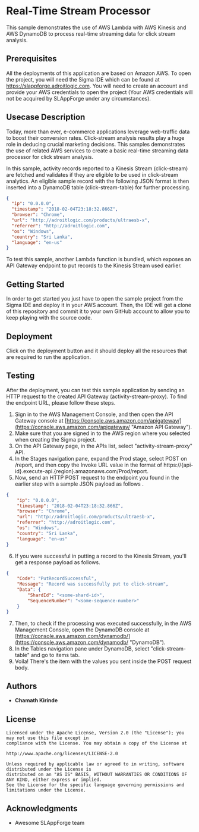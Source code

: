 # Real-Time Stream Processor

This sample demonstrates the use of AWS Lambda with AWS Kinesis and AWS DynamoDB to process real-time streaming data for click stream analysis.

## Prerequisites

All the deployments of this application are based on Amazon AWS. To open the project, you will need the Sigma IDE which can be found at https://slappforge.adroitlogic.com. You will need to create an account and provide your AWS credentials to open the project (Your AWS credentials will not be acquired by SLAppForge under any circumstances).

## Usecase Description

Today, more than ever, e-commerce applications leverage web-traffic data to boost their conversion rates. Click-stream analysis results play a huge role in deducing crucial marketing decisions. This samples demonstrates the use of related AWS services to create a basic real-time streaming data processor for click stream analysis.

In this sample, activity records reported to a Kinesis Stream (click-stream) are fetched and validates if they are eligible to be used in click-stream analytics. An eligible sample record with the following JSON format is then inserted into a DynamoDB table (click-stream-table) for further processing.

```json
{
  "ip": "0.0.0.0",
  "timestamp": "2018-02-04T23:18:32.866Z",
  "browser": "Chrome",
  "url": "http://adroitlogic.com/products/ultraesb-x",
  "referrer": "http://adroitlogic.com",
  "os": "Windows",
  "country": "Sri Lanka",
  "language": "en-us"
}
```

To test this sample, another Lambda function is bundled, which exposes an API Gateway endpoint to put records to the Kinesis Stream used earlier.

## Getting Started

In order to get started you just have to open the sample project from the Sigma IDE and deploy it in your AWS account. Then, the IDE will get a clone of this repository and commit it to your own GitHub account to allow you to keep playing with the source code.

## Deployment

Click on the deployment button and it should deploy all the resources that are required to run the application.

## Testing

After the deployment, you can test this sample application by sending an HTTP request to the created API Gateway (activity-stream-proxy). To find the endpoint URL, please follow these steps.

1. Sign in to the AWS Management Console, and then open the API Gateway console at [https://console.aws.amazon.com/apigateway/](https://console.aws.amazon.com/apigateway/ "Amazon API Gateway").
2. Make sure that you are signed in to the AWS region where you selected when creating the Sigma project.
3. On the API Gateway page, in the APIs list, select "activity-stream-proxy" API.
4. In the Stages navigation pane, expand the Prod stage, select POST on /report, and then copy the Invoke URL value in the format of https://{api-id}.execute-api.{region}.amazonaws.com/Prod/report.
5. Now, send an HTTP POST request to the endpoint you found in the earlier step with a sample JSON payload as follows .
```json
{
    "ip": "0.0.0.0",
    "timestamp": "2018-02-04T23:18:32.866Z",
    "browser": "Chrome",
    "url": "http://adroitlogic.com/products/ultraesb-x",
    "referrer": "http://adroitlogic.com",
    "os": "Windows",
    "country": "Sri Lanka",
    "language": "en-us"
}
```
6. If you were successful in putting a record to the Kinesis Stream, you'll get a response payload as follows.
```json
{
    "Code": "PutRecordSuccessful",
    "Message": "Record was successfully put to click-stream",
    "Data": {
        "ShardId": "<some-shard-id>",
        "SequenceNumber": "<some-sequence-number>"
    }
}
```
7. Then, to check if the processing was executed successfully, in the AWS Management Console, open the DynamoDB console at [https://console.aws.amazon.com/dynamodb/](https://console.aws.amazon.com/dynamodb/ "DynamoDB").
8. In the Tables navigation pane under DynamoDB, select "click-stream-table" and go to items tab.
9. Voila! There's the item with the values you sent inside the POST request body.

## Authors

* **Chamath Kirinde**

## License

```
Licensed under the Apache License, Version 2.0 (the "License"); you may not use this file except in 
compliance with the License. You may obtain a copy of the License at 

http://www.apache.org/licenses/LICENSE-2.0 

Unless required by applicable law or agreed to in writing, software distributed under the License is 
distributed on an "AS IS" BASIS, WITHOUT WARRANTIES OR CONDITIONS OF ANY KIND, either express or implied. 
See the License for the specific language governing permissions and limitations under the License. 
```

## Acknowledgments

* Awesome SLAppForge team
